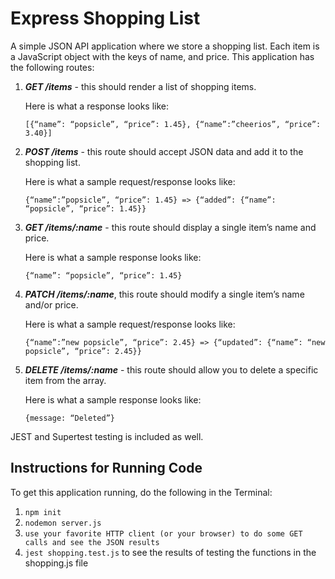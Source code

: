 # Express Shopping List

A simple JSON API application where we store a shopping list.  Each item is a JavaScript object with the keys of name, and price. This application has the following routes:

1. ***GET /items*** - this should render a list of shopping items.

	Here is what a response looks like:

	`[{“name”: “popsicle”, “price”: 1.45}, {“name”:”cheerios”, “price”: 3.40}]`

2. ***POST /items*** - this route should accept JSON data and add it to the shopping list.

	Here is what a sample request/response looks like:

	`{“name”:”popsicle”, “price”: 1.45} => {“added”: {“name”: “popsicle”, “price”: 1.45}}`

3. ***GET /items/:name*** - this route should display a single item’s name and price.

	Here is what a sample response looks like:

	`{“name”: “popsicle”, “price”: 1.45}`

4. ***PATCH /items/:name***, this route should modify a single item’s name and/or price.

	Here is what a sample request/response looks like:

	`{“name”:”new popsicle”, “price”: 2.45} => {“updated”: {“name”: “new popsicle”, “price”: 2.45}}`

5. ***DELETE /items/:name*** - this route should allow you to delete a specific item from the array.

	Here is what a sample response looks like:

	`{message: “Deleted”}`
	
JEST and Supertest testing is included as well.

## Instructions for Running Code
To get this application running, do the following in the Terminal:

1. `npm init`
2. `nodemon server.js`
3. `use your favorite HTTP client (or your browser) to do some GET calls and see the JSON results`
4. `jest shopping.test.js` to see the results of testing the functions in the shopping.js file